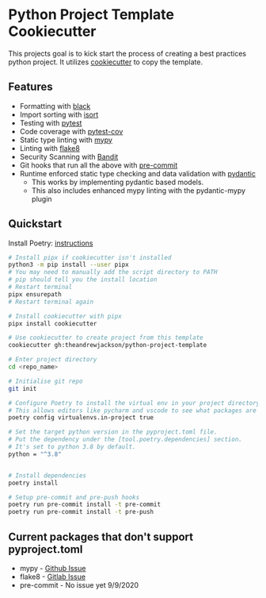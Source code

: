 # Python Project Template Cookiecutter

This projects goal is to kick start the process of creating a best practices python project.
It utilizes [cookiecutter](https://github.com/audreyr/cookiecutter) to copy the template.

## Features

- Formatting with [black](https://github.com/psf/black)
- Import sorting with [isort](https://github.com/timothycrosley/isort)
- Testing with [pytest](https://docs.pytest.org/en/latest/)
- Code coverage with [pytest-cov](https://pytest-cov.readthedocs.io/en/latest/index.html)
- Static type linting with [mypy](http://mypy-lang.org/)
- Linting with [flake8](http://flake8.pycqa.org/en/latest/)
- Security Scanning with [Bandit](https://github.com/PyCQA/bandit)
- Git hooks that run all the above with [pre-commit](https://pre-commit.com/)
- Runtime enforced static type checking and data validation with [pydantic](https://pydantic-docs.helpmanual.io/)
    - This works by implementing pydantic based models.
    - This also includes enhanced mypy linting with the pydantic-mypy plugin

## Quickstart

Install Poetry: [instructions](https://python-poetry.org/docs/#installation)

```sh
# Install pipx if cookiecutter isn't installed
python3 -m pip install --user pipx
# You may need to manually add the script directory to PATH
# pip should tell you the install location
# Restart terminal
pipx ensurepath
# Restart terminal again

# Install cookiecutter with pipx
pipx install cookiecutter

# Use cookiecutter to create project from this template
cookiecutter gh:theandrewjackson/python-project-template

# Enter project directory
cd <repo_name>

# Initialise git repo
git init

# Configure Poetry to install the virtual env in your project directory.
# This allows editors like pycharm and vscode to see what packages are installed. Poetry defaults to false.
poetry config virtualenvs.in-project true

# Set the target python version in the pyproject.toml file.
# Put the dependency under the [tool.poetry.dependencies] section.
# It's set to python 3.8 by default.
python = "^3.8"


# Install dependencies
poetry install

# Setup pre-commit and pre-push hooks
poetry run pre-commit install -t pre-commit
poetry run pre-commit install -t pre-push
```


## Current packages that don't support pyproject.toml
- mypy - [Github Issue](https://github.com/python/mypy/issues/5205)
- flake8 - [Gitlab Issue](https://gitlab.com/pycqa/flake8/-/issues/428)
- pre-commit - No issue yet 9/9/2020